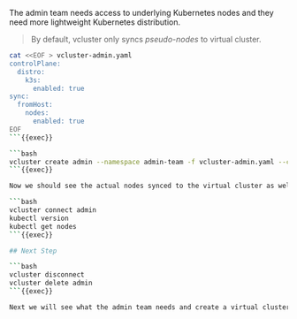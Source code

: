 The admin team needs access to underlying Kubernetes nodes and they need more lightweight Kubernetes distribution. 

> By default, vcluster only syncs _pseudo-nodes_ to virtual cluster.

```bash
cat <<EOF > vcluster-admin.yaml
controlPlane:
  distro:
    k3s:
      enabled: true
sync:
  fromHost:
    nodes:
      enabled: true
EOF
```{{exec}}

```bash
vcluster create admin --namespace admin-team -f vcluster-admin.yaml --connect=false
```{{exec}}

Now we should see the actual nodes synced to the virtual cluster as well as `k3s` distribution.

```bash
vcluster connect admin
kubectl version
kubectl get nodes
```{{exec}}

## Next Step

```bash
vcluster disconnect
vcluster delete admin
```{{exec}}

Next we will see what the admin team needs and create a virtual cluster for them.
